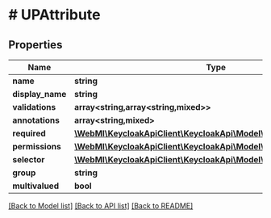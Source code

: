 # # UPAttribute

## Properties

Name | Type | Description | Notes
------------ | ------------- | ------------- | -------------
**name** | **string** |  | [optional]
**display_name** | **string** |  | [optional]
**validations** | **array<string,array<string,mixed>>** |  | [optional]
**annotations** | **array<string,mixed>** |  | [optional]
**required** | [**\WebMI\KeycloakApiClient\KeycloakApi\Model\UPAttributeRequired**](UPAttributeRequired.md) |  | [optional]
**permissions** | [**\WebMI\KeycloakApiClient\KeycloakApi\Model\UPAttributePermissions**](UPAttributePermissions.md) |  | [optional]
**selector** | [**\WebMI\KeycloakApiClient\KeycloakApi\Model\UPAttributeSelector**](UPAttributeSelector.md) |  | [optional]
**group** | **string** |  | [optional]
**multivalued** | **bool** |  | [optional]

[[Back to Model list]](../../README.md#models) [[Back to API list]](../../README.md#endpoints) [[Back to README]](../../README.md)
